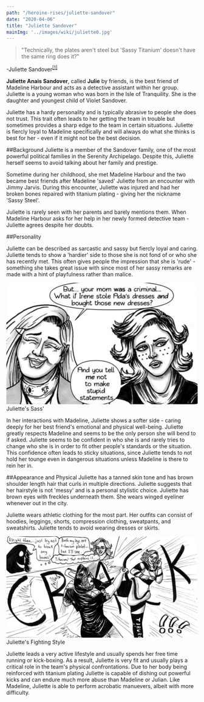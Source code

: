 ```yaml
---
path: "/heroine-rises/juliette-sandover"
date: "2020-04-06"
title: "Juliette Sandover"
mainImg: '../images/wiki/juliette0.jpg'
---
```

<div class="char-quote">
<blockquote>
 "Technically, the plates aren't steel but 'Sassy Titanium' doesn't have the same ring does it?"
</blockquote>
<p>-Juliette Sandover<sup><a href="https://www.ezequielespinoza.com/heroine-rises/2/12">[1]</a></sup></p>
</div>

**Juliette Anais Sandover**, called **Julie** by friends, is the best friend of Madeline Harbour and acts as a detective assistant within her group. Juliette is a young woman who was born in the Isle of Tranquility. She is the daughter and youngest child of Violet Sandover.

Juliette has a hardy personality and is typically abrasive to people she does not trust. This trait often leads to her getting the team in trouble but sometimes provides a sharp edge to the team in certain situations. Juliette is fiercly loyal to Madeline specifically and will always do what she thinks is best for her - even if it might not be the best decision.

##Background
Juliette is a member of the Sandover family, one of the most powerful political families in the Serenity Archipelago. Despite this, Juliette herself seems to avoid talking about her family and prestige. 

Sometime during her childhood, she met Madeline Harbour and the two became best friends after Madeline 'saved' Juliette from an encounter with Jimmy Jarvis. During this encounter, Juliette was injured and had her broken bones repaired with titanium plating - giving her the nickname 'Sassy Steel'.

Juliette is rarely seen with her parents and barely mentions them. When Madeline Harbour asks for her help in her newly formed detective team - Juliette agrees despite her doubts.

##Personality

Juliette can be described as sarcastic and sassy but fiercly loyal and caring. Juliette tends to show a 'hardier' side to those she is not fond of or who she has recently met. This often gives people the impression that she is 'rude' - something she takes great issue with since most of her sassy remarks are made with a hint of playfulness rather than malice.  

<div class="wiki-char-section-image" >
<img src="../images/wiki/juliette2.jpg" alt="Juliette Sandover Sass"></img>
<figcaption>Juliette's Sass'</figcaption>
</div>

In her interactions with Madeline, Juliette shows a softer side - caring deeply for her best friend's emotional and physical well-being. Juliette greatly respects Madeline and seems to be the only person she will bend to if asked. Juliette seems to be confident in who she is and rarely tries to change who she is in order to fit other people's standards or the situation. This confidence often leads to sticky situations, since Juliette tends to not hold her tounge even in dangerous situations unless Madeline is there to rein her in.

##Appearance and Physical
Juliette has a tanned skin tone and has brown shoulder length hair that curls in multiple directions. Juliette suggests that her hairstyle is not 'messy' and is a personal stylistic choice. Juliette has brown eyes with freckles underneath them. She wears winged eyeliner whenever out in the city.

Juliette wears athletic clothing for the most part. Her outfits can consist of hoodies, leggings, shorts, compression clothing, sweatpants, and sweatshirts. Juliette tends to avoid wearing dresses or skirts.

<div class="wiki-char-section-image">
<img src="../images/wiki/juliette1.jpg" alt="Juliette Sandover Kick"></img>
<figcaption>Juliette's Fighting Style</figcaption>
</div>

Juliette leads a very active lifestyle and usually spends her free time running or kick-boxing. As a result, Juliette is very fit and usually plays a critical role in the team's physical confrontations. Due to her body being reinforced with titanium plating Juliette is capable of dishing out powerful kicks and can endure much more abuse than Madeline or Julian. Like Madeline, Juliette is able to perform acrobatic manuevers, albeit with more difficulty.
